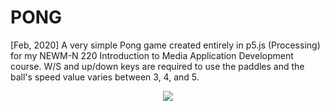 # PONG
[Feb, 2020] A very simple Pong game created entirely in p5.js (Processing) for my NEWM-N 220 Introduction to Media Application Development course. W/S and up/down keys are required to use the paddles and the ball's speed value varies between 3, 4, and 5. 

<p align="center">
  <img src="https://user-images.githubusercontent.com/91434717/141660957-1af03aa3-7f2c-4a52-9bef-5b0ecaefa770.PNG" />
</p>